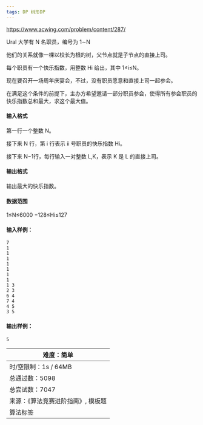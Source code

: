 ```yaml
---
tags: DP 树形DP
---
```




https://www.acwing.com/problem/content/287/



Ural 大学有 N 名职员，编号为 1∼N

他们的关系就像一棵以校长为根的树，父节点就是子节点的直接上司。

每个职员有一个快乐指数，用整数 Hi 给出，其中 1≤i≤N。

现在要召开一场周年庆宴会，不过，没有职员愿意和直接上司一起参会。

在满足这个条件的前提下，主办方希望邀请一部分职员参会，使得所有参会职员的快乐指数总和最大，求这个最大值。

#### 输入格式

第一行一个整数 N。

接下来 N 行，第 i 行表示 ii 号职员的快乐指数 Hi。

接下来 N−1行，每行输入一对整数 L,K，表示 K 是 L 的直接上司。

#### 输出格式

输出最大的快乐指数。

#### 数据范围

1≤N≤6000
−128≤Hi≤127

#### 输入样例：

```
7
1
1
1
1
1
1
1
1 3
2 3
6 4
7 4
4 5
3 5
```

#### 输出样例：

```
5
```

| 难度：**简单**                     |
| ---------------------------------- |
| 时/空限制：1s / 64MB               |
| 总通过数：5098                     |
| 总尝试数：7047                     |
| 来源：《算法竞赛进阶指南》, 模板题 |
| 算法标签                           |





```cpp

```

